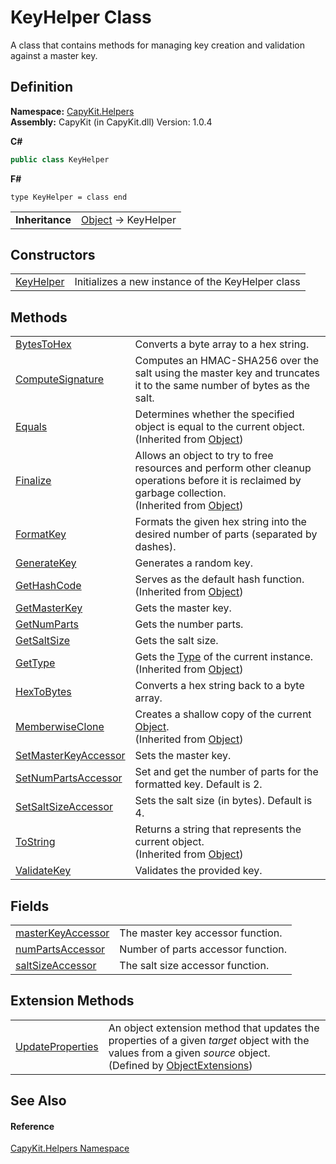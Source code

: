 # KeyHelper Class


A class that contains methods for managing key creation and validation against a master key.



## Definition
**Namespace:** <a href="N_CapyKit_Helpers.md">CapyKit.Helpers</a>  
**Assembly:** CapyKit (in CapyKit.dll) Version: 1.0.4

**C#**
``` C#
public class KeyHelper
```
**F#**
``` F#
type KeyHelper = class end
```

<table><tr><td><strong>Inheritance</strong></td><td><a href="https://learn.microsoft.com/dotnet/api/system.object" target="_blank" rel="noopener noreferrer">Object</a>  →  KeyHelper</td></tr>
</table>



## Constructors
<table>
<tr>
<td><a href="M_CapyKit_Helpers_KeyHelper__ctor.md">KeyHelper</a></td>
<td>Initializes a new instance of the KeyHelper class</td></tr>
</table>

## Methods
<table>
<tr>
<td><a href="M_CapyKit_Helpers_KeyHelper_BytesToHex.md">BytesToHex</a></td>
<td>Converts a byte array to a hex string.</td></tr>
<tr>
<td><a href="M_CapyKit_Helpers_KeyHelper_ComputeSignature.md">ComputeSignature</a></td>
<td>Computes an HMAC-SHA256 over the salt using the master key and truncates it to the same number of bytes as the salt.</td></tr>
<tr>
<td><a href="https://learn.microsoft.com/dotnet/api/system.object.equals#system-object-equals(system-object)" target="_blank" rel="noopener noreferrer">Equals</a></td>
<td>Determines whether the specified object is equal to the current object.<br />(Inherited from <a href="https://learn.microsoft.com/dotnet/api/system.object" target="_blank" rel="noopener noreferrer">Object</a>)</td></tr>
<tr>
<td><a href="https://learn.microsoft.com/dotnet/api/system.object.finalize" target="_blank" rel="noopener noreferrer">Finalize</a></td>
<td>Allows an object to try to free resources and perform other cleanup operations before it is reclaimed by garbage collection.<br />(Inherited from <a href="https://learn.microsoft.com/dotnet/api/system.object" target="_blank" rel="noopener noreferrer">Object</a>)</td></tr>
<tr>
<td><a href="M_CapyKit_Helpers_KeyHelper_FormatKey.md">FormatKey</a></td>
<td>Formats the given hex string into the desired number of parts (separated by dashes).</td></tr>
<tr>
<td><a href="M_CapyKit_Helpers_KeyHelper_GenerateKey.md">GenerateKey</a></td>
<td>Generates a random key.</td></tr>
<tr>
<td><a href="https://learn.microsoft.com/dotnet/api/system.object.gethashcode" target="_blank" rel="noopener noreferrer">GetHashCode</a></td>
<td>Serves as the default hash function.<br />(Inherited from <a href="https://learn.microsoft.com/dotnet/api/system.object" target="_blank" rel="noopener noreferrer">Object</a>)</td></tr>
<tr>
<td><a href="M_CapyKit_Helpers_KeyHelper_GetMasterKey.md">GetMasterKey</a></td>
<td>Gets the master key.</td></tr>
<tr>
<td><a href="M_CapyKit_Helpers_KeyHelper_GetNumParts.md">GetNumParts</a></td>
<td>Gets the number parts.</td></tr>
<tr>
<td><a href="M_CapyKit_Helpers_KeyHelper_GetSaltSize.md">GetSaltSize</a></td>
<td>Gets the salt size.</td></tr>
<tr>
<td><a href="https://learn.microsoft.com/dotnet/api/system.object.gettype" target="_blank" rel="noopener noreferrer">GetType</a></td>
<td>Gets the <a href="https://learn.microsoft.com/dotnet/api/system.type" target="_blank" rel="noopener noreferrer">Type</a> of the current instance.<br />(Inherited from <a href="https://learn.microsoft.com/dotnet/api/system.object" target="_blank" rel="noopener noreferrer">Object</a>)</td></tr>
<tr>
<td><a href="M_CapyKit_Helpers_KeyHelper_HexToBytes.md">HexToBytes</a></td>
<td>Converts a hex string back to a byte array.</td></tr>
<tr>
<td><a href="https://learn.microsoft.com/dotnet/api/system.object.memberwiseclone" target="_blank" rel="noopener noreferrer">MemberwiseClone</a></td>
<td>Creates a shallow copy of the current <a href="https://learn.microsoft.com/dotnet/api/system.object" target="_blank" rel="noopener noreferrer">Object</a>.<br />(Inherited from <a href="https://learn.microsoft.com/dotnet/api/system.object" target="_blank" rel="noopener noreferrer">Object</a>)</td></tr>
<tr>
<td><a href="M_CapyKit_Helpers_KeyHelper_SetMasterKeyAccessor.md">SetMasterKeyAccessor</a></td>
<td>Sets the master key.</td></tr>
<tr>
<td><a href="M_CapyKit_Helpers_KeyHelper_SetNumPartsAccessor.md">SetNumPartsAccessor</a></td>
<td>Set and get the number of parts for the formatted key. Default is 2.</td></tr>
<tr>
<td><a href="M_CapyKit_Helpers_KeyHelper_SetSaltSizeAccessor.md">SetSaltSizeAccessor</a></td>
<td>Sets the salt size (in bytes). Default is 4.</td></tr>
<tr>
<td><a href="https://learn.microsoft.com/dotnet/api/system.object.tostring" target="_blank" rel="noopener noreferrer">ToString</a></td>
<td>Returns a string that represents the current object.<br />(Inherited from <a href="https://learn.microsoft.com/dotnet/api/system.object" target="_blank" rel="noopener noreferrer">Object</a>)</td></tr>
<tr>
<td><a href="M_CapyKit_Helpers_KeyHelper_ValidateKey.md">ValidateKey</a></td>
<td>Validates the provided key.</td></tr>
</table>

## Fields
<table>
<tr>
<td><a href="F_CapyKit_Helpers_KeyHelper_masterKeyAccessor.md">masterKeyAccessor</a></td>
<td>The master key accessor function.</td></tr>
<tr>
<td><a href="F_CapyKit_Helpers_KeyHelper_numPartsAccessor.md">numPartsAccessor</a></td>
<td>Number of parts accessor function.</td></tr>
<tr>
<td><a href="F_CapyKit_Helpers_KeyHelper_saltSizeAccessor.md">saltSizeAccessor</a></td>
<td>The salt size accessor function.</td></tr>
</table>

## Extension Methods
<table>
<tr>
<td><a href="M_CapyKit_Extensions_ObjectExtensions_UpdateProperties.md">UpdateProperties</a></td>
<td>An object extension method that updates the properties of a given <em>target</em> object with the values from a given <em>source</em> object.<br />(Defined by <a href="T_CapyKit_Extensions_ObjectExtensions.md">ObjectExtensions</a>)</td></tr>
</table>

## See Also


#### Reference
<a href="N_CapyKit_Helpers.md">CapyKit.Helpers Namespace</a>  
